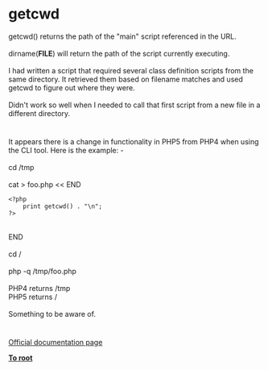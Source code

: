 # getcwd



getcwd() returns the path of the "main" script referenced in the URL.<br><br>dirname(__FILE__) will return the path of the script currently executing.<br><br>I had written a script that required several class definition scripts from the same directory. It retrieved them based on filename matches and used getcwd to figure out where they were.<br><br>Didn&apos;t work so well when I needed to call that first script from a new file in a different directory.  

#

It appears there is a change in functionality in PHP5 from PHP4 when using the CLI tool.  Here is the example: -<br><br>cd /tmp<br><br>cat &gt; foo.php &lt;&lt; END<br>

```
<?php
    print getcwd() . "\n";
?>
```
<br>END<br><br>cd /<br><br>php -q /tmp/foo.php<br><br>PHP4 returns /tmp<br>PHP5 returns /<br><br>Something to be aware of.  

#

[Official documentation page](https://www.php.net/manual/en/function.getcwd.php)

**[To root](/README.md)**